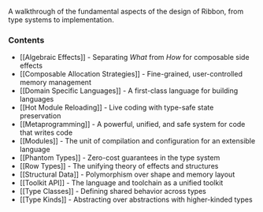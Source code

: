 A walkthrough of the fundamental aspects of the design of Ribbon, from type
systems to implementation.

### Contents

* [[Algebraic Effects]] - Separating *What* from *How* for composable side effects
* [[Composable Allocation Strategies]] - Fine-grained, user-controlled memory management
* [[Domain Specific Languages]] - A first-class language for building languages
* [[Hot Module Reloading]] - Live coding with type-safe state preservation
* [[Metaprogramming]] - A powerful, unified, and safe system for code that writes code
* [[Modules]] - The unit of compilation and configuration for an extensible language
* [[Phantom Types]] - Zero-cost guarantees in the type system
* [[Row Types]] - The unifying theory of effects and structures
* [[Structural Data]] - Polymorphism over shape and memory layout
* [[Toolkit API]] - The language and toolchain as a unified toolkit
* [[Type Classes]] - Defining shared behavior across types
* [[Type Kinds]] - Abstracting over abstractions with higher-kinded types